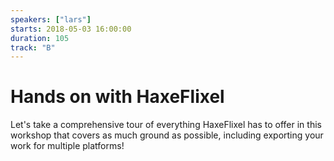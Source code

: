 ```yaml
---
speakers: ["lars"]
starts: 2018-05-03 16:00:00
duration: 105
track: "B"
---
```


# Hands on with HaxeFlixel

Let's take a comprehensive tour of everything HaxeFlixel has to offer in this workshop that covers as much ground as possible, including exporting your work for multiple platforms!